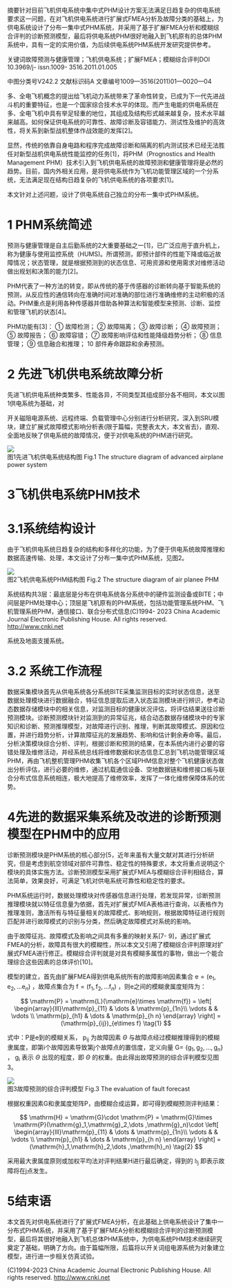 摘要针对目前飞机供电系统中集中式PHM设计方案无法满足日趋复杂的供电系统要求这一问题，在对飞机供电系统进行扩展式FMEA分析及故障分类的基础上，为供电系统设计了分布一集中式PHM系统，并采用了基于扩展FMEA分析和模糊综合评判的诊断预测模型，最后将供电系统PHM很好地融入到飞机原有的总体PHM系统中，具有一定的实用价值，为后续供电系统PHM系统开发研究提供参考。

关键词故障预测与健康管理；飞机供电系统；扩展FMEA；模糊综合评判DOI 10.3969/j- issn.1009- 3516.2011.01.005

中图分类号V242.2 文献标识码A 文章编号1009—3516(2011)01—0020—04

多、全电飞机概念的提出给飞机动力系统带来了革命性转变，已成为下一代先进战斗机的重要特征，也是一个国家综合技术水平的体现。而产生电能的供电系统在多、全电飞机中具有举足轻重的地位，其组成及结构形式越来越复杂，技术水平越来越高。如何保证供电系统的可靠性、故障诊断及容错能力、测试性及维护的高效性，将关系到新型战机整体作战效能的发挥[2]。

显然，传统的依靠自身电路和程序完成故障诊断和隔离的机内测试技术已经无法胜任对新型战机供电系统性能监控的任务[1]，将PHM（Prognostics and Health Management PHM）技术引入到飞机供电系统的故障预测和健康管理将是必然的趋势。目前，国内外相关应用，是将供电系统作为飞机功能管理区域的一个分系统，无法满足现在结构日趋复杂的飞机供电系统的各项要求[1]。

本文针对上述问题，设计了供电系统自己独立的分布一集中式PHM系统。

# 1 PHM系统简述

预测与健康管理是自主后勤系统的2大重要基础之一[1]，已广泛应用于直升机上，称为健康与使用监控系统（HUMS)。所谓预测，即预计部件的性能下降或临近故障情况；状态管理，就是根据预测到的状态信息、可用资源和使用需求对维修活动做出规划和决策的能力[2]。

PHM代表了一种方法的转变，即从传统的基于传感器的诊断转向基于智能系统的预测，从反应性的通信转向在准确时间对准确的部位进行准确维修的主动积极的活动。PHM重点是利用各种传感器并借助各种算法和智能模型来预测、诊断、监控和管理飞机的状态[4]。

PHM功能有[3]：  $①$  故障检测；  $②$  故障隔离；  $③$  故障诊断；  $④$  故障预测；  $⑤$  故障报告；  $⑥$  故障容错；  $⑦$  故障影响评估和性能降级趋势分析；  $⑧$  信息管理；  $⑨$  信息融合和推理；  $10$  部件寿命跟踪和余寿预测。

# 2 先进飞机供电系统故障分析

先进飞机供电系统种类繁多、性能各异，不同类型其组成部分各不相同，本文以图1供电系统为基础，对

开关磁阻电源系统、远程终端、负载管理中心分别进行分析研究，深入到SRU模块，建立扩展式故障模式影响分析表(限于篇幅，完整表太大，本文省去)，直观、全面地反映了供电系统的故障情况，便于对供电系统的PHM进行研究。

![](https://cdn-mineru.openxlab.org.cn/result/2025-09-11/f4fcc93d-6d0e-4b8c-a5ce-e23209314c9b/28e08ec47eb61274b8516b9843fe84193f93aa1554b531cc7764a63767f27fa8.jpg)  
图1先进飞机供电系统结构图 Fig.1 The structure diagram of advanced airplane power system

# 3飞机供电系统PHM技术

# 3.1系统结构设计

由于飞机供电系统日趋复杂的结构和多样化的功能，为了便于供电系统故障推理和数据高速传输、处理，本文设计了分布一集中式PHM系统，见图2。

![](https://cdn-mineru.openxlab.org.cn/result/2025-09-11/f4fcc93d-6d0e-4b8c-a5ce-e23209314c9b/cb09e788d02d437debb0cfeb29d35d121361a8cc81c101a8fcf61a63f444669b.jpg)  
图2飞机供电系统PHM结构图 Fig.2 The structure diagram of air planee PHM

系统结构共3层：最底层是分布在供电系统各分系统中的硬件监测设备或BITE；中间层是PHM处理中心；顶层是飞机原有的PHM系统，包括功能管理系统PHM、飞机管理系统PHM，通信接口、联合分布式信息(C)1994- 2023 China Academic Journal Electronic Publishing House. All rights reserved. http://www.cnki.net

系统及地面支援系统。

# 3.2 系统工作流程

数据采集模块首先从供电系统各分系统BITE采集监测目标的实时状态信息，送至数据处理模块进行数据融合，特征信息提取后进入状态监测模块进行辨识，参考动态数据存储模块中的相关信息，对监测目标的健康状况评估，将评估结果送往诊断预测模块。诊断预测模块针对监测到的异常征兆，结合动态数据存储模块中的专家知识和诊断、预测推理模型，对故障进行识别、推理，判断其故障模式、原因和位置，并进行趋势分析，计算故障征兆的发展趋势、影响和估计剩余寿命等。最后，分析决策模块综合分析、评判，根据诊断和预测的结果，在本系统内进行必要的容错处理及维修活动，并经系统总线将维修数据和状态信息汇总到飞机功能管理区域PHM，再由飞机整机管理PHM收集飞机各个区域PHM信息对整个飞机健康状态做出分析评估，进行必要的维修，通过机载通信设备、空地数据链和维修接口板与联合分布式信息系统相连，极大地提高了维修效率，发挥了一体化维修保障体系的优势。

# 4先进的数据采集系统及改进的诊断预测模型在PHM中的应用

诊断预测模块是PHM系统的核心部分[5，近年来虽有大量文献对其进行分析研究，但是考虑到航空领域对部件可靠性、稳定性的特殊要求，本文将重点说明这个模块的具体实施方法。诊断预测模型采用扩展式FMEA与模糊综合评判相结合，算法简单，效果良好，可满足飞机对供电系统可靠性和稳定性的要求。

PHM系统运行时，数据处理模块对传感器信息进行处理，若发现异常，诊断预测推理模块就以特征信息量为依据，首先对扩展式FMEA表格进行查询，以表格作为推理准则，激活所有与特征量相关的故障模式、影响规则，根据故障特征进行规则匹配并进行故障模式的识别与分类，然后确定故障模式对系统的影响。

由于故障征兆、故障模式及影响之间具有多重的映射关系[7- 9]，通过扩展式FMEA的分析，故障具有很大的模糊性，所以本文又引用了模糊综合评判原理对扩展式FMEA进行修正。模糊综合评判就是对具有模糊多属性的事物，做出一个能合理综合这些因素的总体评价[10]。

模型的建立，首先由扩展FMEA得到供电系统所有的故障影响因素集合  $\mathrm{e} = (\mathrm{e}_1,\mathrm{e}_2,\dots \mathrm{e}_n)$  ，故障点集合为  $\mathrm{f} = (\mathrm{f}_1,\mathrm{f}_2,\dots \mathrm{f}_n)$  ，则e之间的模糊隶属度矩阵为：

$$
\mathrm{P} = \mathrm{L}(\mathrm{e}\times \mathrm{f}) = \left[ \begin{array}{lll}\mathrm{p}_{11} & \dots & \mathrm{p}_{1n}\\ \vdots & & \vdots \\ \mathrm{p}_{h1} & \dots & \mathrm{p}_{h n} \end{array} \right] = (\mathrm{p}_{ij})_{e\times f} \tag{1}
$$

式中：P是e到的模糊关系，  $\mathrm{p_{ij}}$  为故障因素  $\Theta$  与故障点经过模糊推理得到的模糊隶属度，即第i个故障因素导致第j个故障点的置信度，定义向量  $\mathrm{G} =$ $\{\mathrm{g}_1,\mathrm{g}_2,\dots ,\mathrm{g}_n\}$  ，  $\mathrm{g_i}$  表示  $\Theta$  出现的程度，即  $\Theta$  的权重。由此得出故障预测的综合评判模型见图  $3。$

![](https://cdn-mineru.openxlab.org.cn/result/2025-09-11/f4fcc93d-6d0e-4b8c-a5ce-e23209314c9b/c74167e377d41787acae67e6d9ad9f86827640c107fe549b7f362bec79565ba5.jpg)  
图3故障预测的综合评判模型 Fig.3 The evaluation of fault forecast

根据权重因素G和隶属度矩阵P，由模糊合成运算，即可得到模糊预测评判结果：

$$
\mathrm{H} = \mathrm{G}\cdot \mathrm{P} = \mathrm{G}\times \mathrm{P}(\mathrm{g}_1,\mathrm{g}_2,\dots ,\mathrm{g}_n)\cdot \left[ \begin{array}{lll}\mathrm{p}_{11} & \dots & \mathrm{p}_{1n}\\ \vdots & & \vdots \\ \mathrm{p}_{h1} & \dots & \mathrm{p}_{h n} \end{array} \right] = (\mathrm{h}_1,\mathrm{h}_2,\dots ,\mathrm{h}_n) \tag{2}
$$

采用最大隶属度原则或加权平均法对评判结果H进行最后确定，得到的  $\mathfrak{h}_{\mathrm{j}}$  即表示故障将在j点发生。

# 5结束语

本文首先对供电系统进行了扩展式FMEA分析，在此基础上供电系统设计了集中一分布式PHM系统，并采用了基于扩展FMEA分析和模糊综合评判的诊断预测模型，最后将其很好地融入到飞机总体PHM系统中，为供电系统PHM技术继续研究奠定了基础，明确了方向。由于篇幅所限，后篇将以开关词组电源系统为对象建立模型，进行进一步相关仿真试验。

(C)1994-2023 China Academic Journal Electronic Publishing House. All rights reserved. http://www.cnki.net